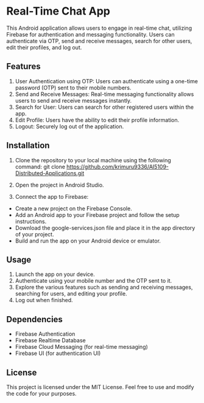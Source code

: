 # Real-Time Chat App
This Android application allows users to engage in real-time chat, utilizing Firebase for authentication and messaging functionality. 
Users can authenticate via OTP, send and receive messages, search for other users, edit their profiles, and log out.

## Features
1. User Authentication using OTP: Users can authenticate using a one-time password (OTP) sent to their mobile numbers.
2. Send and Receive Messages: Real-time messaging functionality allows users to send and receive messages instantly.
3. Search for User: Users can search for other registered users within the app.
4. Edit Profile: Users have the ability to edit their profile information.
5. Logout: Securely log out of the application.

## Installation
1. Clone the repository to your local machine using the following command:
git clone https://github.com/krimuru9336/AI5109-Distributed-Applications.git

2. Open the project in Android Studio.

3. Connect the app to Firebase:
- Create a new project on the Firebase Console.
- Add an Android app to your Firebase project and follow the setup instructions.
- Download the google-services.json file and place it in the app directory of your project.
- Build and run the app on your Android device or emulator.

## Usage
1. Launch the app on your device.
2. Authenticate using your mobile number and the OTP sent to it.
3. Explore the various features such as sending and receiving messages, searching for users, and editing your profile.
4. Log out when finished.

## Dependencies
- Firebase Authentication
- Firebase Realtime Database
- Firebase Cloud Messaging (for real-time messaging)
- Firebase UI (for authentication UI)
  
## License
This project is licensed under the MIT License. Feel free to use and modify the code for your purposes.
